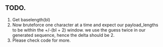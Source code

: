 ## TODO.

1. Get baselength(bl)
2. Now bruteforce one character at a time and expect our payload_lengths to be within the +/-(bl + 2) window. we use the guess twice in our generated sequence, hence the delta should be 2.
3. Please check code for more.